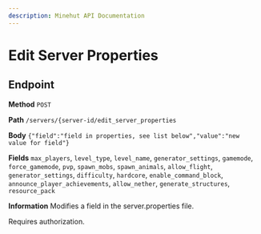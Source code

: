 ```yaml
---
description: Minehut API Documentation
---
```


# Edit Server Properties

## Endpoint

**Method** `POST`

**Path** `/servers/{server-id/edit_server_properties`

**Body** `{"field":"field in properties, see list below","value":"new value for field"}`

**Fields** `max_players`, `level_type`, `level_name`, `generator_settings`, `gamemode`, `force_gamemode`, `pvp`, `spawn_mobs`, `spawn_animals`, `allow_flight`, `generator_settings`, `difficulty`, `hardcore`, `enable_command_block`, `announce_player_achievements`, `allow_nether`, `generate_structures`, `resource_pack`

**Information** Modifies a field in the server.properties file.

Requires authorization.
